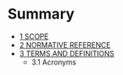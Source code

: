 # Summary

* [1 SCOPE](1_scope.md)
* [2 NORMATIVE REFERENCE](2_normative_reference.md)
* [3 TERMS AND DEFINITIONS](3_terms_and_definitions.md)
   * 3.1 Acronyms

